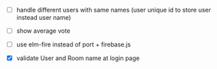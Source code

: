 - [ ] handle different users with same names (user unique id to store user instead user name)
- [ ] show average vote
- [ ] use elm-fire instead of port + firebase.js

- [x] validate User and Room name at login page